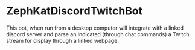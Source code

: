 # ZephKatDiscordTwitchBot

This bot, when run from a desktop computer will integrate with a linked discord server and parse an indicated (through chat commands) a Twitch stream for display through a linked webpage.
